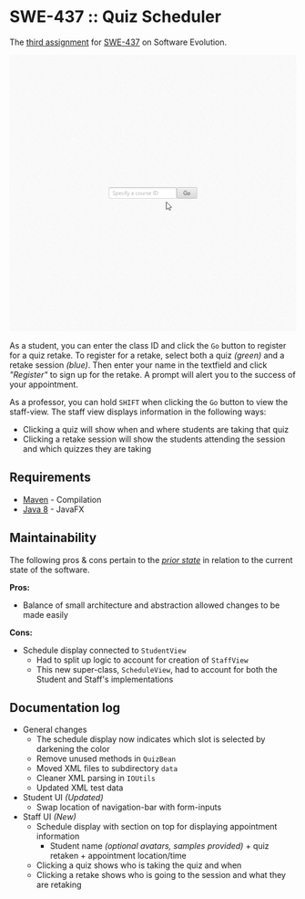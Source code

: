 # SWE-437 :: Quiz Scheduler

The [third assignment](https://cs.gmu.edu/~offutt/classes/437/assigns/assign03.html) for [SWE-437](https://cs.gmu.edu/~offutt/classes/437/index.html) on Software Evolution. 

![preview](preview-hw3.gif)

As a student, you can enter the class ID and click the `Go` button to register for a quiz retake. To register for a retake, select both a quiz _(green)_ and a retake session _(blue)_. Then enter your name in the textfield and click _"Register"_ to sign up for the retake. A prompt will alert you to the success of your appointment.

As a professor, you can hold `SHIFT` when clicking the `Go` button to view the staff-view. The staff view displays information in the following ways:

* Clicking a quiz will show when and where students are taking that quiz
* Clicking a retake session will show the students attending the session and which quizzes they are taking

## Requirements

* [Maven](https://maven.apache.org/) - Compilation
* [Java 8](https://openjdk.java.net/projects/jdk8/) - JavaFX

## Maintainability 

The following pros & cons pertain to the _[prior state](https://github.com/Col-E/SWE-437/tree/1.0.0)_ in relation to the current state of the software.

**Pros:**

* Balance of small architecture and abstraction allowed changes to be made easily

**Cons:**

* Schedule display connected to `StudentView`
    * Had to split up logic to account for creation of `StaffView`
    * This new super-class, `ScheduleView`, had to account for both the Student and Staff's implementations

## Documentation log

* General changes
    * The schedule display now indicates which slot is selected by darkening the color
    * Remove unused methods in `QuizBean`
    * Moved XML files to subdirectory `data`
    * Cleaner XML parsing in `IOUtils`
    * Updated XML test data
* Student UI _(Updated)_
    * Swap location of navigation-bar with form-inputs
* Staff UI _(New)_
    * Schedule display with section on top for displaying appointment information
        * Student name _(optional avatars, samples provided)_ + quiz retaken + appointment location/time
    * Clicking a quiz shows who is taking the quiz and when
    * Clicking a retake shows who is going to the session and what they are retaking